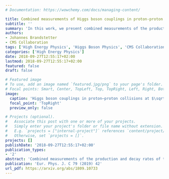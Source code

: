 ```yaml
---
# Documentation: https://wowchemy.com/docs/managing-content/

title: Combined measurements of Higgs boson couplings in proton-proton collisions at $\sqrt{s}=$ 13 TeV
subtitle: ''
summary: 'In this work, we present combined measurements of the production and decay rates of the Higgs boson, as well as its couplings to vector bosons and fermions. Published at Eur. Phys. J. C 79 (2019) 421.'
authors:
- Johannes Brandstetter 
- CMS Collaboration
tags: ['High Energy Physics', 'Higgs Boson Physics', 'CMS Collaboration', 'CERN', 'Statistical Modeling']
categories: ['High Energy Physics']
date: 2018-09-27T12:55:17+02:00
lastmod: 2018-09-27T12:55:17+02:00
featured: false
draft: false

# Featured image
# To use, add an image named `featured.jpg/png` to your page's folder.
# Focal points: Smart, Center, TopLeft, Top, TopRight, Left, Right, BottomLeft, Bottom, BottomRight.
image:
  caption: 'Higgs boson couplings in proton–proton collisions at $\sqrt{s}=$ 13TeV'
  focal_point: 'TopRight'
  preview_only: false

# Projects (optional).
#   Associate this post with one or more of your projects.
#   Simply enter your project's folder or file name without extension.
#   E.g. `projects = ["internal-project"]` references `content/project/deep-learning/index.md`.
#   Otherwise, set `projects = []`.
projects: []
publishDate: '2018-09-27T12:55:17+02:00'
publication_types:
- '2'
abstract: 'Combined measurements of the production and decay rates of the Higgs boson, as well as its couplings to vector bosons and fermions, are presented. The analysis uses the LHC proton-proton collision data set recorded with the CMS detector in 2016 at $\sqrt{s}$= 13 TeV, corresponding to an integrated luminosity of 35.9 $fb^{-1}$. The combination is based on analyses targeting the five main Higgs boson production mechanisms (gluon fusion, vector boson fusion, and associated production with a W or Z boson, or a top quark-antiquark pair) and the following decay modes: H $\rightarrow$ γγ, ZZ, WW, ττ, bb, and μμ. Searches for invisible Higgs boson decays are also considered. The best-fit ratio of the signal yield to the standard model expectation is measured to be $\mu = 1.17 ± 0.10$, assuming a Higgs boson mass of 125.09 GeV. Additional results are given for parametrizations with varying assumptions on the scaling behavior of the different production and decay modes, including generic ones based on ratios of cross sections and branching fractions or coupling modifiers. The results are compatible with the standard model predictions in all parametrizations considered. In addition, constraints are placed on various two Higgs doublet models.'
publication: 'Eur. Phys. J. C 79 (2019) 42'
url_pdf: https://arxiv.org/abs/1809.10733
---
```


